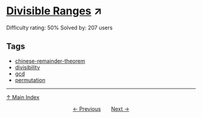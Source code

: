 # [Divisible Ranges](https://projecteuler.net/problem=896) ↗️

Difficulty rating: 50%
Solved by: 207 users
## Tags

- [chinese-remainder-theorem](../tags/chinese-remainder-theorem.md)
- [divisibility](../tags/divisibility.md)
- [gcd](../tags/gcd.md)
- [permutation](../tags/permutation.md)



---

[↑ Main Index](../README.md)


<div align=center><a href='895.md'>← Previous</a> &nbsp;&nbsp; &nbsp;&nbsp;  <a href='897.md'>Next →</a></div>
